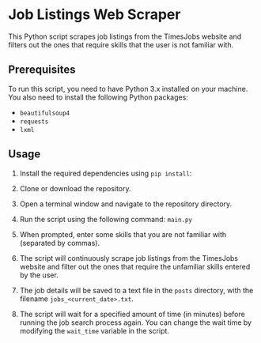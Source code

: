 # Job Listings Web Scraper

This Python script scrapes job listings from the TimesJobs website and filters out the ones that require skills that the user is not familiar with.

## Prerequisites

To run this script, you need to have Python 3.x installed on your machine. You also need to install the following Python packages:

- `beautifulsoup4`
- `requests`
- `lxml`

## Usage

1. Install the required dependencies using `pip install`:

2. Clone or download the repository.

3. Open a terminal window and navigate to the repository directory.

4. Run the script using the following command: `main.py`

5. When prompted, enter some skills that you are not familiar with (separated by commas).

6. The script will continuously scrape job listings from the TimesJobs website and filter out the ones that require the unfamiliar skills entered by the user.

7. The job details will be saved to a text file in the `posts` directory, with the filename `jobs_<current_date>.txt`.

8. The script will wait for a specified amount of time (in minutes) before running the job search process again. You can change the wait time by modifying the `wait_time` variable in the script.